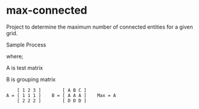 # max-connected
Project to determine the maximum number of connected entities for a given grid.



Sample Process

where;

 A is test matrix

 B is grouping matrix


        [ 1 2 3 ]        [ A B C ]           
    A = [ 1 1 1 ]    B = [ A A A ]    Max = A
        [ 2 2 2 ]        [ D D D ]           
